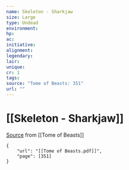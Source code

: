 ```yaml
---
name: Skeleton - Sharkjaw
size: Large
type: Undead
environment: 
hp: 
ac: 
initiative: 
alignment: 
legendary: 
lair: 
unique: 
cr: 1
tags: 
source: "Tome of Beasts: 351"
url: ""
---
```

# [[Skeleton - Sharkjaw]]

[Source](zotero://open-pdf/library/items/ULEQWHJM?page=351) from [[Tome of Beasts]]

```pdf
{
	"url": "[[Tome of Beasts.pdf]]",
	"page": [351]
}
```

